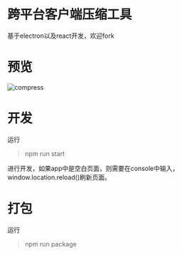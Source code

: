 # 跨平台客户端压缩工具
基于electron以及react开发，欢迎fork

# 预览

![compress](https://user-images.githubusercontent.com/23492006/48561276-88ee0a80-e92a-11e8-946a-3a26c27e03e4.gif)


# 开发
运行
> npm run start

进行开发，如果app中是空白页面，则需要在console中输入，window.location.reload()刷新页面。

# 打包

运行
>npm run package

